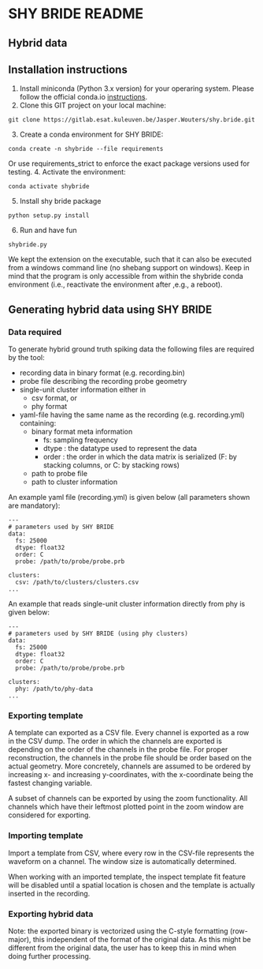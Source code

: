 # SHY BRIDE README
## Hybrid data

## Installation instructions
1. Install miniconda (Python 3.x version) for your operaring system. Please follow the official conda.io [instructions](https://conda.io/docs/user-guide/install/index.html#regular-installation).
2. Clone this GIT project on your local machine:
```
git clone https://gitlab.esat.kuleuven.be/Jasper.Wouters/shy.bride.git
```
3. Create a conda environment for SHY BRIDE:
```
conda create -n shybride --file requirements
```
Or use requirements_strict to enforce the exact package versions used for testing.
4. Activate the environment:
```
conda activate shybride
```
5. Install shy bride package
```
python setup.py install
```
6. Run and have fun
```
shybride.py
```

We kept the extension on the executable, such that it can also be executed from a windows command line (no shebang support on windows). Keep in mind that the program is only accessible from within the shybride conda environment (i.e., reactivate the environment after ,e.g., a reboot).

## Generating hybrid data using SHY BRIDE

### Data required
To generate hybrid ground truth spiking data the following files are required by the tool:

* recording data in binary format (e.g. recording.bin)
* probe file describing the recording probe geometry
* single-unit cluster information either in
	* csv format, or
	* phy format
* yaml-file having the same name as the recording (e.g. recording.yml) containing:
	* binary format meta information
		* fs: sampling frequency
		* dtype : the datatype used to represent the data
		* order : the order in which the data matrix is serialized (F: by stacking columns, or C: by stacking rows)
	* path to probe file
	* path to cluster information

An example yaml file (recording.yml) is given below (all parameters shown are mandatory):

```
---
# parameters used by SHY BRIDE
data:
  fs: 25000
  dtype: float32
  order: C
  probe: /path/to/probe/probe.prb

clusters:
  csv: /path/to/clusters/clusters.csv
...
```
An example that reads single-unit cluster information directly from phy is given below:

```
---
# parameters used by SHY BRIDE (using phy clusters)
data:
  fs: 25000
  dtype: float32
  order: C
  probe: /path/to/probe/probe.prb

clusters:
  phy: /path/to/phy-data
...
```

### Exporting template
A template can exported as a CSV file. Every channel is exported as a row in the CSV dump. The order in which the channels are exported is depending on the order of the channels in the probe file. For proper reconstruction, the channels in the probe file should be order based on the actual geometry. More concretely, channels are assumed to be ordered by increasing x- and increasing y-coordinates, with the x-coordinate being the fastest changing variable.

A subset of channels can be exported by using the zoom functionality. All channels which have their leftmost plotted point in the zoom window are considered for exporting.

### Importing template
Import a template from CSV, where every row in the CSV-file represents the waveform on a channel. The window size is automatically determined.

When working with an imported template, the inspect template fit feature will be disabled until a spatial location is chosen and the template is actually inserted in the recording.

### Exporting hybrid data
Note: the exported binary is vectorized using the C-style formatting (row-major), this independent of the format of the original data. As this might be different from the original data, the user has to keep this in mind when doing further processing.
